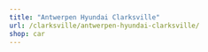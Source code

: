 ```yaml
---
title: "Antwerpen Hyundai Clarksville"
url: /clarksville/antwerpen-hyundai-clarksville/
shop: car
---
```

